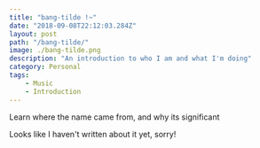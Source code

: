 ```yaml
---
title: "bang-tilde !~"
date: "2018-09-08T22:12:03.284Z"
layout: post
path: "/bang-tilde/"
image: ./bang-tilde.png
description: "An introduction to who I am and what I'm doing"
category: Personal
tags:
    - Music
    - Introduction
---
```


Learn where the name came from, and why its significant
<!--more-->
Looks like I haven't written about it yet, sorry!
